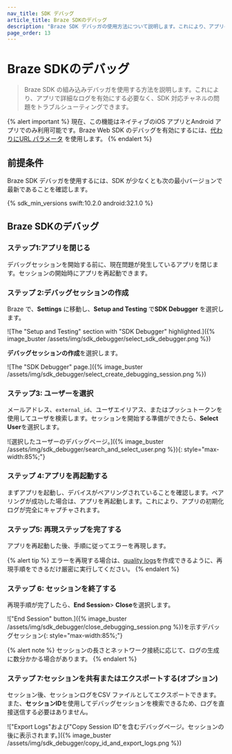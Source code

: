 ```yaml
---
nav_title: SDK デバッグ
article_title: Braze SDKのデバッグ 
description: "Braze SDK デバッガの使用方法について説明します。これにより、アプリの詳細なログインを手動で有効にせずに、SDK 対応チャネルの問題をトラブルシューティングできます。"
page_order: 13
---
```


# Braze SDKのデバッグ

> Braze SDK の組み込みデバッガを使用する方法を説明します。これにより、アプリで詳細なログを有効にする必要なく、SDK 対応チャネルの問題をトラブルシューティングできます。

{% alert important %}
現在、この機能はネイティブのiOS アプリとAndroid アプリでのみ利用可能です。Braze Web SDK のデバッグを有効にするには、[代わりにURL パラメータ]({{site.baseurl}}/developer_guide/platform_integration_guides/web/initial_sdk_setup/#logging) を使用します。
{% endalert %}

## 前提条件

Braze SDK デバッガを使用するには、SDK が少なくとも次の最小バージョンで最新であることを確認します。

{% sdk_min_versions swift:10.2.0 android:32.1.0 %}

## Braze SDKのデバッグ

### ステップ1:アプリを閉じる

デバッグセッションを開始する前に、現在問題が発生しているアプリを閉じます。セッションの開始時にアプリを再起動できます。

### ステップ 2:デバッグセッションの作成

Braze で、**Settings** に移動し、**Setup and Testing** で**SDK Debugger** を選択します。

![The "Setup and Testing" section with "SDK Debugger" highlighted.]({% image_buster /assets/img/sdk_debugger/select_sdk_debugger.png %})

**デバッグセッションの作成**を選択します。

![The "SDK Debugger" page.]({% image_buster /assets/img/sdk_debugger/select_create_debugging_session.png %})

### ステップ3: ユーザーを選択

メールアドレス、`external_id`、ユーザエイリアス、またはプッシュトークンを使用してユーザを検索します。セッションを開始する準備ができたら、**Select User**を選択します。

![選択したユーザーのデバッグページ。]({% image_buster /assets/img/sdk_debugger/search_and_select_user.png %}){: style="max-width:85%;"}

### ステップ 4:アプリを再起動する

まずアプリを起動し、デバイスがペアリングされていることを確認します。ペアリングが成功した場合は、アプリを再起動します。これにより、アプリの初期化ログが完全にキャプチャされます。

### ステップ5: 再現ステップを完了する

アプリを再起動した後、手順に従ってエラーを再現します。

{% alert tip %}
エラーを再現する場合は、[quality logs](#step-6-export-your-session-logs-optional)を作成できるように、再現手順をできるだけ厳密に実行してください。
{% endalert %}

### ステップ 6: セッションを終了する

再現手順が完了したら、**End Session**> **Close**を選択します。

!["End Session" button.]({% image_buster /assets/img/sdk_debugger/close_debugging_session.png %})を示すデバッグセッション{: style="max-width:85%;"}

{% alert note %}
セッションの長さとネットワーク接続に応じて、ログの生成に数分かかる場合があります。
{% endalert %}

### ステップ 7:セッションを共有またはエクスポートする(オプション)

セッション後、セッションログをCSV ファイルとしてエクスポートできます。また、**セッションID**を使用してデバッグセッションを検索できるため、ログを直接送信する必要はありません。

!["Export Logs"および"Copy Session ID"を含むデバッグページ。セッションの後に表示されます。]({% image_buster /assets/img/sdk_debugger/copy_id_and_export_logs.png %})
